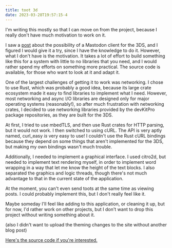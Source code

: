 ```yaml
---
title: toot 3d
date: 2023-03-28T19:57:15-4
---
```


I'm writing this mostly so that I can move on from the project, because I really
don't have much motivation to work on it.

I saw a [post](https://catcatnya.com/@Kurt/109995605276525653) about the
possibility of a Mastodon client for the 3DS, and I figured I would give it a
try, since I have the knowledge to do it. However, what I don't have is the
motivation. It takes a lot of effort to build something like this for a system
with little to no libraries that you need, and I would rather spend my efforts
on something more practical. The source code is available, for those who want to
look at it and adapt it.

One of the largest challenges of getting it to work was networking. I chose to
use Rust, which was probably a good idea, because its large crate ecosystem made
it easy to find libraries to implement what I need. However, most networking and
async I/O libraries are designed only for major operating systems (reasonably!),
so after much frustration with networking crates, I decided to use networking
libraries provided by the devKitPro package repositories, as they are built for
the 3DS.

At first, I tried to use mbedTLS, and then use Rust crates for HTTP parsing, but
it would not work. I then switched to using cURL. The API is very aptly named,
curl_easy _is_ very easy to use! I couldn't use the Rust cURL bindings because
they depend on some things that aren't implemented for the 3DS, but making my
own bindings wasn't much trouble.

Additionally, I needed to implement a graphical interface. I used citro2d, but
needed to implement text rendering myself, in order to implement word wrapping
in a way that let me know the height of the text blocks. I also separated the
graphics and logic threads, though there's not much advantage to that in the
current state of the application.

At the moment, you can't even send toots at the same time as viewing posts. I
could probably implement this, but I don't really feel like it.

Maybe someday I'll feel like adding to this application, or cleaning it up, but
for now, I'd rather work on other projects, but I don't want to drop this
project without writing something about it.

(also I didn't want to upload the theming changes to the site without another
blog post)

[Here's the source code if you're interested.](https://github.com/spazzylemons/toot-3d)
